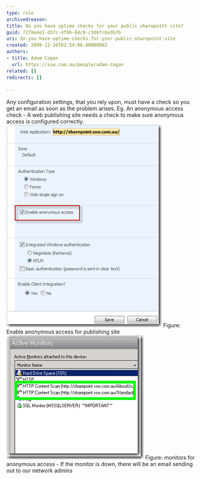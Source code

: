 ```yaml
---
type: rule
archivedreason: 
title: Do you have uptime checks for your public sharepoint site?
guid: 7278e4e1-d37c-4f9b-84c8-c3d6fc6a3b7b
uri: do-you-have-uptime-checks-for-your-public-sharepoint-site
created: 2009-12-16T02:54:08.0000000Z
authors:
- title: Adam Cogan
  url: https://ssw.com.au/people/adam-cogan
related: []
redirects: []

---
```


Any configuration settings, that you rely upon, must have a check so you get an email as soon as the problem arises. Eg. 
 An anonymous access check - A web publishing site needs a check to make sure anonymous access is configured correctly.
![](sharepoint_anonymous_access.jpg)
Figure: Enable anonymous access for publishing site![](sharepoint_anonymous_access_monitor.jpg)
Figure: monitors for anonymous access - If the monitor is down, there will be an email sending out to our network admins

<!--endintro-->
